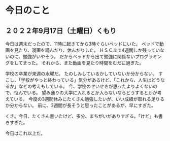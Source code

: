 # 今日のこと

## ２０２２年9月17日（土曜日）くもり

今日は週末だったので、11時に起きてから3時ぐらいベッドにいた。
ベッドで動画を見たり、漫画を読んだり、休んだりした。
ＨＳＣまで4週間しか残っていないのに、勉強がいやそう。
だからベッドから出て勉強に関係ないプログラミングをしてまった。
それから、また動画を見たり時間をむだに過ぎた。

学校の卒業が来週の水曜だ。
たのしみしているかしていないか分からない。
すこし、「学校がやっと終わっている」気分があるけど、「これから、人生はどうなるか」などの考えもしている。
今、学校のせいせきが思ったよりよくないので、悩んでいる。
望み通りの大学に入れるとか入らないならどうするとかが考えている。
今度の3週間休みにたくさん勉強したいが、いい成績が取れる足りるか分からない。
前に、3週間が長そうと思ったことがあるが、早にすぎた。

くさ。今日、たくさん書いたけど、多分、まちがいがありすぎる。「けど」も書きすぎた。

今日はこれ以上だ。
